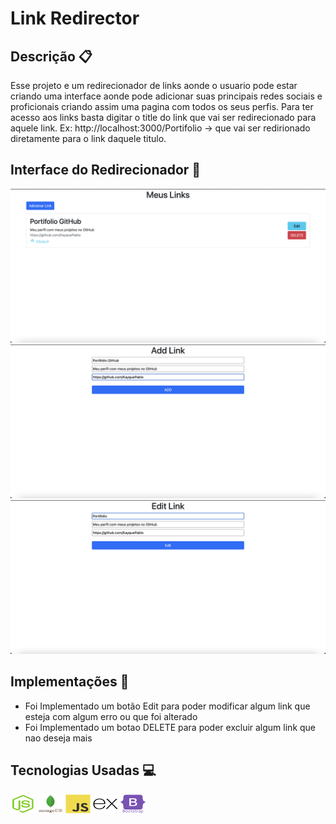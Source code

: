 # Link Redirector

##  Descrição 📋

Esse projeto e um redirecionador de links aonde o usuario pode estar criando uma interface aonde pode adicionar suas principais redes sociais e proficionais criando assim uma pagina com todos os seus perfis.
Para ter acesso aos links basta digitar o title do link que vai ser redirecionado para aquele link. 
Ex: http://localhost:3000/Portifolio -> que vai ser redirionado diretamente para o link daquele titulo.

##  Interface do Redirecionador 📑

<img alt = "GameBoard" src = "./assets/img/Links.png">
<img alt = "GameOver" src = "./assets/img/AddLink.png">
<img alt = "GameOver" src = "./assets/img/EditLinks.png">


## Implementações 📄
- Foi Implementado um botão Edit para poder modificar algum link que esteja com algum erro ou que foi alterado
- Foi Implementado um botao DELETE para poder excluir algum link que nao deseja mais



##  Tecnologias Usadas 💻

<div align="esquerda">
 <img align="center" alt="NODEJS" height= "30" width= "40" src="https://raw.githubusercontent.com/devicons/devicon/master/icons/nodejs/nodejs-original.svg">
 <img align="center" alt="MONGO" height="30" width="40" src="https://raw.githubusercontent.com/devicons/devicon/master/icons/mongodb/mongodb-original-wordmark.svg">
 <img align="center" alt="JS" height="30" width="40" src="https://raw.githubusercontent.com/devicons/devicon/master/icons/javascript/javascript-original.svg "> 
  <img align="center" alt=Express" height= "30" width="40" src="https://raw.githubusercontent.com/devicons/devicon/master/icons/express/express-original.svg">
  <img align="center" alt="Bootstrap" height="30" width="40" src="https://raw.githubusercontent.com/devicons/devicon/master/icons/bootstrap/bootstrap-plain-wordmark.svg">
 </div>
 
